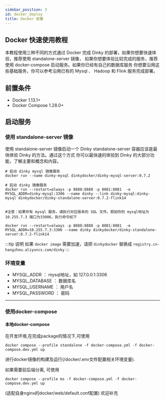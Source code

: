 ```yaml
---
sidebar_position: 3
id: docker_deploy
title: Docker 部署
---
```


## Docker 快速使用教程
本教程使用三种不同的方式通过 Docker 完成 Dinky 的部署，如果你想要快速体验，推荐使用 standalone-server 镜像， 如果你想要体验比较完成的服务，推荐使用 docker-compose 启动服务。如果你已经有自己的数据库服务 你想要沿用这些基础服务，你可以参考沿用已有的 Mysql 、 Hadoop 和 Flink  服务完成部署。

## 前置条件
- Docker 1.13.1+
- Docker Compose 1.28.0+

##  启动服务

### 使用 standalone-server 镜像
使用 standalone-server 镜像启动一个 Dinky standalone-server 容器应该是最快体验 Dinky 的方法。通过这个方式 你可以最快速的体验到 Dinky 的大部分功能，了解主要和概念和内容。

```shell
# 启动 dinky mysql 镜像服务
docker run --name dinky-mysql dinkydocker/dinky-mysql-server:0.7.2

# 启动 dinky 镜像服务
docker run --restart=always -p 8888:8888 -p 8081:8081  -e MYSQL_ADDR=dinky-mysql:3306 --name dinky --link dinky-mysql:dinky-mysql dinkydocker/dinky-standalone-server:0.7.2-flink14


#注意：如果你有 mysql 服务，请执行对应版本的 SQL 文件。假如你的 mysql地址为 10.255.7.3 端口为33006，执行命令如下

docker run --restart=always -p 8888:8888 -p 8081:8081  -e MYSQL_ADDR=10.255.7.3:3306 --name dinky dinkydocker/dinky-standalone-server:0.7.2-flink14

```

:::tip 说明
如果 `docker image` 需要加速，请把 `dinkydocker` 替换成 `registry.cn-hangzhou.aliyuncs.com/dinky`
:::

### 环境变量
* MYSQL_ADDR ： mysql地址，如 127.0.0.1:3306
* MYSQL_DATABASE ： 数据库名
* MYSQL_USERNAME ： 用户名
* MYSQL_PASSWORD ： 密码

---
### 使用docker-compose 

#### 本地docker-compose
在开发环境,在完成package的情况下,可使用
```shell
docker compose --profile standalone -f docker-compose.yml -f docker-compose.dev.yml up
```
进行docker镜像的构建及运行(/docker/.env文件配置相关环境变量).

如果需要前后端分离, 可使用
```shell
docker compose --profile ms -f docker-compose.yml -f docker-compose.dev.yml up
```
(适配自身nginx的docker/web/default.conf配置)
欢迎补充
